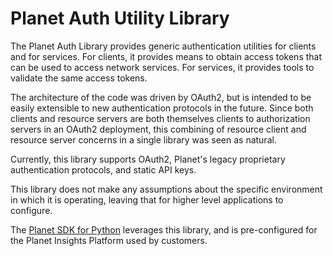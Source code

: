# Planet Auth Utility Library

The Planet Auth Library provides generic authentication utilities for clients
and for services.  For clients, it provides means to obtain access tokens that
can be used to access network services.  For services, it provides tools to
validate the same access tokens.

The architecture of the code was driven by OAuth2, but is intended to be easily
extensible to new authentication protocols in the future.  Since both clients
and resource servers are both themselves clients to authorization servers in
an OAuth2 deployment, this combining of resource client and resource server
concerns in a single library was seen as natural.

Currently, this library supports OAuth2, Planet's legacy proprietary
authentication protocols, and static API keys.

This library does not make any assumptions about the specific environment in which
it is operating, leaving that for higher level applications to configure.

The [Planet SDK for Python](https://developers.planet.com/docs/pythonclient/)
leverages this library, and is pre-configured for the Planet Insights Platform used
by customers.
